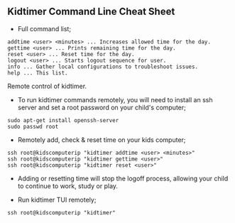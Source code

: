 Kidtimer Command Line Cheat Sheet
-----------------------------------

* Full command list;
```
addtime <user> <minutes> ... Increases allowed time for the day.
gettime <user> ... Prints remaining time for the day.
reset <user> ... Reset time for the day.
logout <user> ... Starts logout sequence for user.
info ... Gather local configurations to troubleshoot issues.
help ... This list.
```

Remote control of kidtimer.

* To run kidtimer commands remotely, you will need to install an ssh server and set a root password on your child's computer;
```
sudo apt-get install openssh-server
sudo passwd root
```

* Remotely add, check & reset time on your kids computer;
```
ssh root@kidscomputerip "kidtimer addtime <user> <minutes>"
ssh root@kidscomputerip "kidtimer gettime <user>"
ssh root@kidscomputerip "kidtimer reset <user>"
```

* Adding or resetting time will stop the logoff process, allowing your child to continue to work, study or play.

* Run kidtimer TUI remotely;
```
ssh root@kidscomputerip "kidtimer"
```
